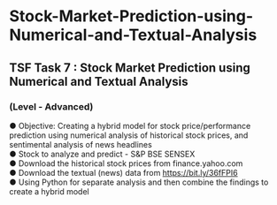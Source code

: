 # Stock-Market-Prediction-using-Numerical-and-Textual-Analysis

## TSF Task 7 : Stock Market Prediction using Numerical and Textual Analysis
### (Level - Advanced)


● Objective: Creating a hybrid model for stock price/performance prediction using numerical analysis of historical stock prices, and sentimental analysis of news headlines <br>
● Stock to analyze and predict - S&P BSE SENSEX <br>
● Download the historical stock prices from finance.yahoo.com <br>
● Download the textual (news) data from https://bit.ly/36fFPI6 <br>
● Using Python for separate analysis and then combine the findings to create a hybrid model <br>

